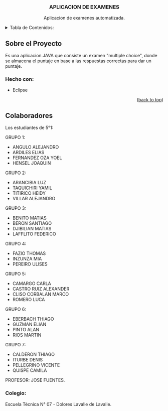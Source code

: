 
  <h3 align="center">APLICACION DE EXAMENES</h3>

  <p align="center">
    Aplicacion de examenes automatizada.
    <br />
  </p>
</div>



<!-- TABLE OF CONTENTS -->
<details>
  <summary>Tabla de Contenidos:</summary>
  <ol>
    <li>
      <a href="#Sobre-el-projecto">Sobre el proyecto:</a>
      <ul>
        <li><a href="#Hecho-con">Hecho con:</a></li>
      </ul>
    </li>
    <li>
      <a href="#Colaboradores">Colaboradores:</a>
      <ul>
        <li><a href="#Colegio">Colegio:</a></li>
      </ul>
    </li>
    <li><a href="#Tutorial">Tutorial:</a></li>
  </ol>
</details>



<!-- ABOUT THE PROJECT -->
## Sobre el Proyecto

Es una aplicacion JAVA que consiste un examen "multiple choice", donde se almacena el puntaje en base a las respuestas correctas para dar un puntaje. 



### Hecho con:
* Eclipse
<p align="right">(<a href="#readme-top">back to top</a>)</p>



<!-- GETTING STARTED -->
## Colaboradores

Los estudiantes de 5°1:

GRUPO 1:
- ANGULO ALEJANDRO
- ARDILES ELIAS
- FERNANDEZ OZA YOEL
- HENSEL JOAQUIN

GRUPO 2:
- ARANCIBIA LUZ
- TAQUICHIRI YAMIL
- TITIRICO HEIDY
- VILLAR ALEJANDRO

GRUPO 3:
- BENITO MATIAS
- BERON SANTIAGO
- DJIBILIAN MATIAS
- LAFFLITO FEDERICO

GRUPO 4:
- FAZIO THOMAS
- INZUNZA MIA
- PEREIRO ULISES

GRUPO 5:
- CAMARGO CARLA
- CASTRO RUIZ ALEXANDER
- CLISO CORBALAN MARCO
- ROMERO LUCA

GRUPO 6:
- EBERBACH THIAGO
- GUZMAN ELIAN
- PINTO ALAN
- RIOS MARTIN

GRUPO 7:
- CALDERON THIAGO
- ITURBE DENIS
- PELLEGRINO VICENTE
- QUISPE CAMILA

PROFESOR:
JOSE FUENTES.


### Colegio:

Escuela Técnica N° 07 - Dolores Lavalle de Lavalle.

<!-- MARKDOWN LINKS & IMAGES -->
<!-- https://www.markdownguide.org/basic-syntax/#reference-style-links -->
[contributors-shield]: https://img.shields.io/github/contributors/othneildrew/Best-README-Template.svg?style=for-the-badge
[contributors-url]: https://github.com/othneildrew/Best-README-Template/graphs/contributors
[forks-shield]: https://img.shields.io/github/forks/othneildrew/Best-README-Template.svg?style=for-the-badge
[forks-url]: https://github.com/othneildrew/Best-README-Template/network/members
[stars-shield]: https://img.shields.io/github/stars/othneildrew/Best-README-Template.svg?style=for-the-badge
[stars-url]: https://github.com/othneildrew/Best-README-Template/stargazers
[issues-shield]: https://img.shields.io/github/issues/othneildrew/Best-README-Template.svg?style=for-the-badge
[issues-url]: https://github.com/othneildrew/Best-README-Template/issues
[license-shield]: https://img.shields.io/github/license/othneildrew/Best-README-Template.svg?style=for-the-badge
[license-url]: https://github.com/othneildrew/Best-README-Template/blob/master/LICENSE.txt
[linkedin-shield]: https://img.shields.io/badge/-LinkedIn-black.svg?style=for-the-badge&logo=linkedin&colorB=555
[linkedin-url]: https://linkedin.com/in/othneildrew
[product-screenshot]: images/screenshot.png
[Next.js]: https://img.shields.io/badge/next.js-000000?style=for-the-badge&logo=nextdotjs&logoColor=white
[Next-url]: https://nextjs.org/
[React.js]: https://img.shields.io/badge/React-20232A?style=for-the-badge&logo=react&logoColor=61DAFB
[React-url]: https://reactjs.org/
[Vue.js]: https://img.shields.io/badge/Vue.js-35495E?style=for-the-badge&logo=vuedotjs&logoColor=4FC08D
[Vue-url]: https://vuejs.org/
[Angular.io]: https://img.shields.io/badge/Angular-DD0031?style=for-the-badge&logo=angular&logoColor=white
[Angular-url]: https://angular.io/
[Svelte.dev]: https://img.shields.io/badge/Svelte-4A4A55?style=for-the-badge&logo=svelte&logoColor=FF3E00
[Svelte-url]: https://svelte.dev/
[Laravel.com]: https://img.shields.io/badge/Laravel-FF2D20?style=for-the-badge&logo=laravel&logoColor=white
[Laravel-url]: https://laravel.com
[Bootstrap.com]: https://img.shields.io/badge/Bootstrap-563D7C?style=for-the-badge&logo=bootstrap&logoColor=white
[Bootstrap-url]: https://getbootstrap.com
[JQuery.com]: https://img.shields.io/badge/jQuery-0769AD?style=for-the-badge&logo=jquery&logoColor=white
[JQuery-url]: https://jquery.com